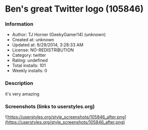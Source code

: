 # Ben's great Twitter logo (105846)

### Information
- Author: TJ Horner (GeekyGamer14) (unknown)
- Created at: unknown
- Updated at: 9/29/2014, 3:28:33 AM
- License: NO-REDISTRIBUTION
- Category: twitter
- Rating: undefined
- Total installs: 101
- Weekly installs: 0


### Description
it's very amazing


### Screenshots (links to userstyles.org)
![https://userstyles.org/style_screenshots/105846_after.png](https://userstyles.org/style_screenshots/105846_after.png)


